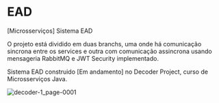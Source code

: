 # EAD
[Microsserviços] Sistema EAD

O projeto está dividido em duas branchs, uma onde há comunicação sincrona entre os services e outra com comunicação assincrona usando mensageria RabbitMQ e JWT Security implementado.

Sistema EAD construido [Em andamento] no Decoder Project, curso de Microsserviços Java.


![decoder-1_page-0001](https://github.com/DreitonWashington/EAD/assets/96394627/8b6cb952-24f3-49a0-a35d-f54bf12db9e7)

